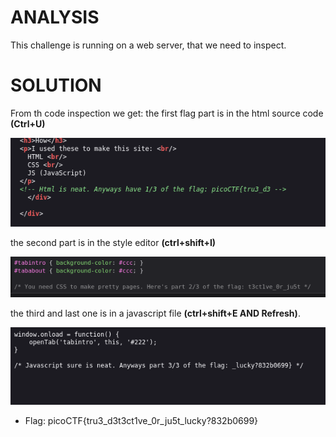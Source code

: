 # ANALYSIS
This challenge is running on a web server, that we need to inspect.  
  

# SOLUTION
From th code inspection we get:
the first flag part is in the html source code **(Ctrl+U)**  
  

![](assets/solve1.png)  
  
the second part is in the style editor **(ctrl+shift+I)**  
  

![](assets/solve2.png)  
  
the third and last one is in a javascript file **(ctrl+shift+Ε AND Refresh)**.  
  

![](assets/solve3.png)  
  

* Flag: picoCTF{tru3_d3t3ct1ve_0r_ju5t_lucky?832b0699}
